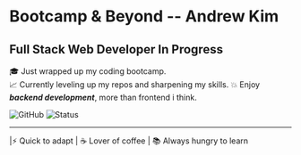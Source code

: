 # Bootcamp & Beyond -- Andrew Kim

## Full Stack Web Developer In Progress

🎓 Just wrapped up my coding bootcamp.  
📈 Currently leveling up my repos and sharpening my skills.
💥 Enjoy ***backend development***, more than frontend i think.

![GitHub](https://img.shields.io/badge/GitHub-AndrewKim-blue?logo=github)
![Status](https://img.shields.io/badge/Status-Learning-informational)


---

 |⚡ Quick to adapt | ☕ Lover of coffee | 📚 Always hungry to learn


